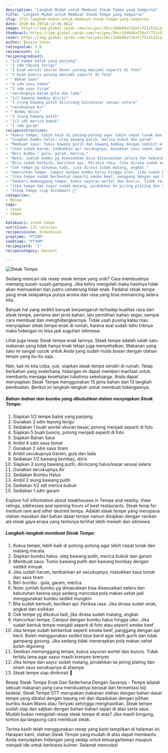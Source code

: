 ```yaml
---
description: "Langkah Mudah untuk Membuat Steak Tempe yang Sempurna"
title: "Langkah Mudah untuk Membuat Steak Tempe yang Sempurna"
slug: 2722-langkah-mudah-untuk-membuat-steak-tempe-yang-sempurna
date: 2020-04-29T14:13:46.862Z
image: https://img-global.cpcdn.com/recipes/5bcc3ddb08af26af/751x532cq70/steak-tempe-foto-resep-utama.jpg
thumbnail: https://img-global.cpcdn.com/recipes/5bcc3ddb08af26af/751x532cq70/steak-tempe-foto-resep-utama.jpg
cover: https://img-global.cpcdn.com/recipes/5bcc3ddb08af26af/751x532cq70/steak-tempe-foto-resep-utama.jpg
author: Bessie Yates
ratingvalue: 3.8
reviewcount: 14
recipeingredient:
- "1/2 tempe balok yang panjang"
- "3 sdm tepung terigu"
- "1 buah wortel ukuran besar potong menjadi seperti di foto"
- "5 buah buncis potong menjadi seperti di foto"
- " Bahan Saus"
- "4 sdm saus tomat"
- "2 sdm saus tiram"
- "secukupnya Garam gula dan lada"
- "1/2 bawang bombay diiris"
- "3 siung bawang putih dicincang haluskasar sesuai selera"
- "secukupnya Air"
- " Bumbu Halus"
- "2 siung bawang putih"
- "1/2 sdt merica bubuk"
- "1 sdm garam"
recipeinstructions:
- "Kukus tempe, lebih baik di potong-potong agar lebih cepat lunak dan matang merata"
- "Siapkan bumbu halus: uleg bawang putih, merica bubuk dan garam"
- "Membuat saus: Tumis bawang putih dan bawang bombay dengan sedikit minyak"
- "Jika sudah harum, tambahkan air secukupnya, masukkan saus tomat dan saus tiram"
- "Beri bumbu : gula, garam, merica."
- "Note: jumlah bumbu yg dimasukkan bisa disesuaikan selera dan kebutuhan karena saya sedang mencoba pola makan sehat jadi menggunakan bumbu sedikit mungkin"
- "Bila sudah berbuih, kecilkan api. Periksa rasa. Jika dirasa sudah enak, angkat dan sisihkan"
- "Cek tempe yg dikukus tadi, jika dirasa sudah matang, angkat."
- "Hancurkan tempe. Campur dengan bumbu halus hingga ulen. Jika sudah bentuk tempe menjadi seperti di foto atau seperti smoke beef"
- "Jika tempe sudah berbentuk seperti smoke beef, panggang dengan api kecil. Boleh menggunakan sedikit blue band agar lebih gurih dan tidak gampang gosong. Jika sedang tidak menerapkan pola makan sehat boleh digoreng"
- "Sembari memanggang tempe, kukus sayuran wortel dan buncis. Tidak terlalu lama agar sayur masih krenyes-krenyes"
- "Jika tempe dan sayur sudah matang, pindahkan ke piring plating dan siram saus secukupnya di atasnya"
- "Steak tempe siap dinikmati 🤩"
categories:
- Resep
tags:
- steak
- tempe

katakunci: steak tempe 
nutrition: 233 calories
recipecuisine: Indonesian
preptime: "PT38M"
cooktime: "PT36M"
recipeyield: "1"
recipecategory: Dessert

---
```



![Steak Tempe](https://img-global.cpcdn.com/recipes/5bcc3ddb08af26af/751x532cq70/steak-tempe-foto-resep-utama.jpg)

Sedang mencari ide resep steak tempe yang unik? Cara membuatnya memang susah-susah gampang. Jika keliru mengolah maka hasilnya tidak akan memuaskan dan justru cenderung tidak enak. Padahal steak tempe yang enak selayaknya punya aroma dan rasa yang bisa memancing selera kita.

Banyak hal yang sedikit banyak berpengaruh terhadap kualitas rasa dari steak tempe, pertama dari jenis bahan, lalu pemilihan bahan segar, sampai cara membuat dan menghidangkannya. Tidak usah pusing kalau mau menyiapkan steak tempe enak di rumah, karena asal sudah tahu triknya maka hidangan ini bisa jadi suguhan istimewa.

Lihat juga resep Steak tempe enak lainnya. Steak tempe adalah salah satu makanan yang tidak hanya enak tetapi juga menyehatkan. Makanan yang satu ini sangat cocok untuk Anda yang sudah mulai bosan dengan olahan tempe yang itu-itu saja.


Nah, kali ini kita coba, yuk, siapkan steak tempe sendiri di rumah. Tetap berbahan yang sederhana, hidangan ini dapat memberi manfaat untuk membantu menjaga kesehatan tubuhmu sekeluarga. Anda dapat menyiapkan Steak Tempe menggunakan 15 jenis bahan dan 13 langkah pembuatan. Berikut ini langkah-langkah untuk membuat hidangannya.

<!--inarticleads1-->

##### Bahan-bahan dan bumbu yang dibutuhkan dalam menyiapkan Steak Tempe:

1. Siapkan 1/2 tempe balok yang panjang
1. Gunakan 3 sdm tepung terigu
1. Sediakan 1 buah wortel ukuran besar, potong menjadi seperti di foto
1. Siapkan 5 buah buncis, potong menjadi seperti di foto
1. Siapkan  Bahan Saus
1. Ambil 4 sdm saus tomat
1. Gunakan 2 sdm saus tiram
1. Ambil secukupnya Garam, gula dan lada
1. Sediakan 1/2 bawang bombay, diiris
1. Siapkan 3 siung bawang putih, dicincang halus/kasar sesuai selera
1. Gunakan secukupnya Air
1. Sediakan  Bumbu Halus
1. Ambil 2 siung bawang putih
1. Sediakan 1/2 sdt merica bubuk
1. Sediakan 1 sdm garam


Explore full information about steakhouses in Tempe and nearby. View ratings, addresses and opening hours of best restaurants. Steak temp for medium rare and other desired temps. Adalah steak tempe yang merupana olahan masakan dari bahan dasar tempe namun disajikan dengan racikan ala steak gaya eropa yang tentunya terlihat lebih mewah dan istimewa. 

<!--inarticleads2-->

##### Langkah-langkah membuat Steak Tempe:

1. Kukus tempe, lebih baik di potong-potong agar lebih cepat lunak dan matang merata
1. Siapkan bumbu halus: uleg bawang putih, merica bubuk dan garam
1. Membuat saus: Tumis bawang putih dan bawang bombay dengan sedikit minyak
1. Jika sudah harum, tambahkan air secukupnya, masukkan saus tomat dan saus tiram
1. Beri bumbu : gula, garam, merica.
1. Note: jumlah bumbu yg dimasukkan bisa disesuaikan selera dan kebutuhan karena saya sedang mencoba pola makan sehat jadi menggunakan bumbu sedikit mungkin
1. Bila sudah berbuih, kecilkan api. Periksa rasa. Jika dirasa sudah enak, angkat dan sisihkan
1. Cek tempe yg dikukus tadi, jika dirasa sudah matang, angkat.
1. Hancurkan tempe. Campur dengan bumbu halus hingga ulen. Jika sudah bentuk tempe menjadi seperti di foto atau seperti smoke beef
1. Jika tempe sudah berbentuk seperti smoke beef, panggang dengan api kecil. Boleh menggunakan sedikit blue band agar lebih gurih dan tidak gampang gosong. Jika sedang tidak menerapkan pola makan sehat boleh digoreng
1. Sembari memanggang tempe, kukus sayuran wortel dan buncis. Tidak terlalu lama agar sayur masih krenyes-krenyes
1. Jika tempe dan sayur sudah matang, pindahkan ke piring plating dan siram saus secukupnya di atasnya
1. Steak tempe siap dinikmati 🤩


Resep Steak Tempe Enak Dan Sederhana Dengan Sausnya - Tempe adalah sebuah makanan yang cara membuatnya berasal dari fermentasi biji kedelai. Steak Tempe STT merupakan makanan olahan dengan bahan dasar tempe yang dibalut dengan tepung roti dan dipadukan dengan pilihan bumbu Asam Manis atau Teriyaki sehingga menghasilkan. Steak tempe sudah siap dan sajikan dengan bahan-bahan sajian di atas serta saus. Mudah bukan mengolah resep steak tempe di atas? Jika masih bingung, tonton aja langsung cara membuat steak. 

Terima kasih telah menggunakan resep yang kami tampilkan di halaman ini. Harapan kami, olahan Steak Tempe yang mudah di atas dapat membantu Anda menyiapkan hidangan yang sedap untuk keluarga/teman maupun menjadi ide untuk berbisnis kuliner. Selamat mencoba!
